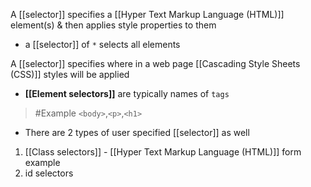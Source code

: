 A [[selector]] specifies a [[Hyper Text Markup Language (HTML)]] element(s) & then applies style properties to them
- a [[selector]] of `*` selects all elements

A [[selector]] specifies where in a web page [[Cascading Style Sheets (CSS)]] styles will be applied
- **[[Element selectors]]** are typically names of `tags`
>	#Example 
>	`<body>`,`<p>`,`<h1>`
- There are 2 types of user specified [[selector]] as well
1. [[Class selectors]] - [[Hyper Text Markup Language (HTML)]] form example
2. id selectors